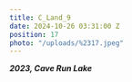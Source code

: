 ```yaml
---
title: C_Land_9
date: 2024-10-26 03:31:00 Z
position: 17
photo: "/uploads/%2317.jpeg"
---
```


***2023, Cave Run Lake***